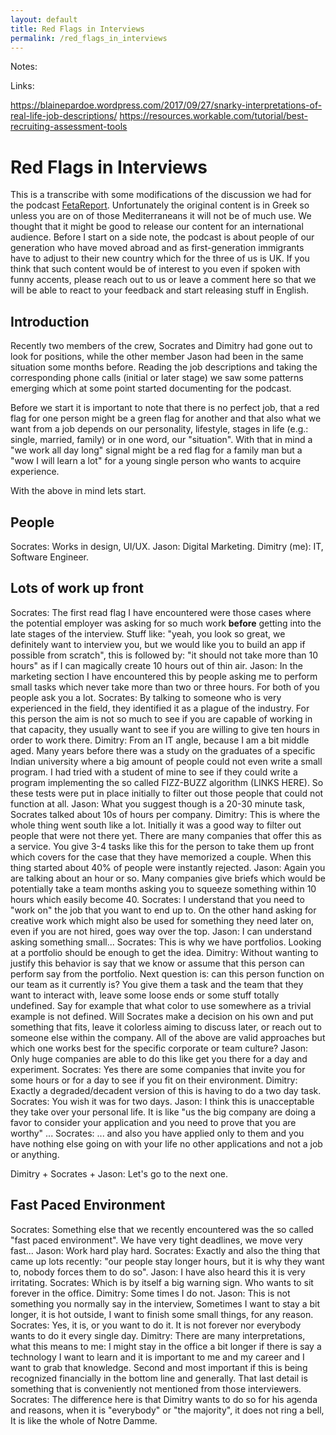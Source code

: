 ```yaml
---
layout: default
title: Red Flags in Interviews
permalink: /red_flags_in_interviews
---
```


Notes:

Links:

https://blainepardoe.wordpress.com/2017/09/27/snarky-interpretations-of-real-life-job-descriptions/
https://resources.workable.com/tutorial/best-recruiting-assessment-tools


# Red Flags in Interviews

This is a transcribe with some modifications of the discussion we had for the
podcast [FetaReport](www.fetareport.gr). Unfortunately the original content is
in Greek so unless you are on of those Mediterraneans it will not be of much
use. We thought that it might be good to release our content for an
international audience. Before I start on a side note, the podcast is about
people of our generation who have moved abroad and as first-generation
immigrants have to adjust to their new country which for the three of us is UK.
If you think that such content would be of interest to you even if spoken with
funny accents, please reach out to us or leave a comment here so that we will
be able to react to your feedback and start releasing stuff in English.

## Introduction

Recently two members of the crew, Socrates and Dimitry had gone out to look for
positions, while the other member Jason had been in the same situation some
months before. Reading  the job descriptions and taking the corresponding phone
calls (initial or later stage) we saw some patterns emerging which at some
point started documenting for the podcast.

Before we start it is important to note that there is no perfect job, that a
red flag for one person might be a green flag for another and that also what
we want from a job depends on our personality, lifestyle, stages in life (e.g.:
single, married, family) or in one word, our "situation". With that in mind a
"we work all day long" signal might be a red flag for a family man but a
"wow I will learn a lot" for a young single person who wants to acquire
experience.

With the above in mind lets start.


## People

Socrates: Works in design, UI/UX.
Jason: Digital Marketing.
Dimitry (me): IT, Software Engineer.

## Lots of work up front

Socrates: The first read flag I have encountered were those cases where the
potential employer was asking for so much work **before** getting into the
late stages of the interview. Stuff like: "yeah, you look so great, we
definitely want to interview you, but we would like you to build an app if
possible from scratch", this is followed by: "it should not take more than
10 hours" as if I can magically create 10 hours out of thin air.
Jason: In the marketing section I have encountered this by people asking me to
perform small tasks which never take more than two or three hours. For both
of you people ask you a lot.
Socrates: By talking to someone who is very experienced in the field, they
identified it as a plague of the industry. For this person the aim is not so
much to see if you are capable of working in that capacity, they usually want
to see if you are willing to give ten hours in order to work there.
Dimitry: From an IT angle, because I am a bit middle aged. Many years before
there was a study on the graduates of a specific Indian university where
a big amount of people could not even write a small program. I had tried with
a student of mine to see if they could write a program implementing the so
called FIZZ-BUZZ algorithm (LINKS HERE). So these tests were put in place
initially to filter out those people that could not function at all.
Jason: What you suggest though is a 20-30 minute task, Socrates talked about
10s of hours per company.
Dimitry: This is where the whole thing went south like a lot. Initially it
was a good way to filter out people that were not there yet. There are many
companies that offer this as a service. You give 3-4 tasks like this for the
person to take them up front which covers for the case that they have
memorized a couple. When this thing started about 40% of people were instantly
rejected.
Jason: Again you are talking about an hour or so. Many companies give briefs
which would be potentially take a team months asking you to squeeze something
within 10 hours which easily become 40.
Socrates: I understand that you need to "work on" the job that you want to
end up to. On the other hand asking for creative work which might also be used
for something they need later on, even if you are not hired, goes way over the
top.
Jason: I can understand asking something small...
Socrates: This is why we have portfolios. Looking at a portfolio should be
enough to get the idea.
Dimitry: Without wanting to justify this behavior is say that we know or assume
that this person can perform say from the portfolio. Next question is: can this
person function on our team as it currently is? You give them a task and the
team that they want to interact with, leave some loose ends or some stuff
totally undefined. Say for example that what color to use somewhere as a
trivial example is not defined. Will Socrates make a decision on his own and
put something that fits, leave it colorless aiming to discuss later, or reach
out to someone else within the company. All of the above are valid approaches
but which one works best for the specific corporate or team culture?
Jason: Only huge companies are able to do this like get you there for a day
and experiment.
Socrates: Yes there are some companies that invite you for some hours or for
a day to see if you fit on their environment.
Dimitry: Exactly a degraded/decadent version of this is having to do a two day
task.
Socrates: You wish it was for two days.
Jason: I think this is unacceptable they take over your personal life. It is
like "us the big company are doing a favor to consider your application and
you need to prove that you are worthy" ...
Socrates: ... and also you have applied only to them and you have nothing else
going on with your life no other applications and not a job or anything.

Dimitry + Socrates + Jason: Let's go to the next one.

## Fast Paced Environment

Socrates: Something else that we recently encountered was the so called
"fast paced environment". We have very tight deadlines, we move very fast...
Jason: Work hard play hard.
Socrates: Exactly and also the thing that came up lots recently: "our people
stay longer hours, but it is why they want to, nobody forces them to do so".
Jason: I have also heard this it is very irritating.
Socrates: Which is by itself a big warning sign. Who wants to sit forever in
the office.
Dimitry: Some times I do not.
Jason: This is not something you normally say in the interview, Sometimes I
want to stay a bit longer, it is hot outside, I want to finish some small
things, for any reason.
Socrates: Yes, it is, or you want to do it. It is not forever nor everybody
wants to do it every single day.
Dimitry: There are many interpretations, what this means to me: I might stay
in the office a bit longer if there is say a technology I want to learn and it
is important to me and my career and I want to grab that knowledge. Second and
most important if this is being recognized financially in the bottom line and
generally. That last detail is something that is conveniently not mentioned
from those interviewers.
Socrates: The difference here is that Dimitry wants to do so for his agenda
and reasons, when it is "everybody" or "the majority", it does not ring a bell,
It is like the whole of Notre Damme.
